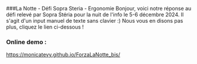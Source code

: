 ###La Notte - Défi Sopra Steria - Ergonomie
Bonjour, voici notre réponse au défi relevé par Sopra Stéria pour la nuit de l'info le 5-6 décembre 2024. 
Il s'agit d'un input manuel de texte sans clavier :) Nous vous en disons pas plus, cliquez le lien ci-dessous !


### Online demo :
https://monicatevy.github.io/ForzaLaNotte_bis/
